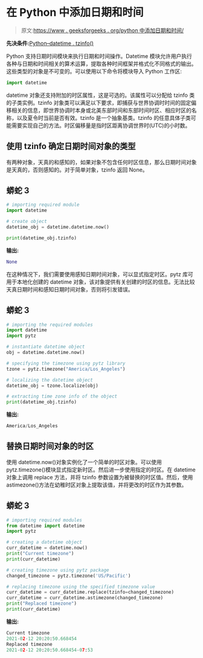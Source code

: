 # 在 Python 中添加日期和时间

> 原文:[https://www . geeksforgeeks . org/python 中添加日期和时间/](https://www.geeksforgeeks.org/adding-dates-and-times-in-python/)

**先决条件:**[Python–datetime . tzinfo()](https://www.geeksforgeeks.org/python-datetime-tzinfo/)

Python 支持日期时间模块来执行日期和时间操作。Datetime 模块允许用户执行各种与日期和时间相关的算术运算，提取各种时间框架并格式化不同格式的输出。这些类型的对象是不可变的。可以使用以下命令将模块导入 Python 工作区:

```py
import datetime
```

datetime 对象还支持附加的时区属性，这是可选的。该属性可以分配给 tzinfo 类的子类实例。tzinfo 对象类可以满足以下要求，即捕获与世界协调时时间的固定偏移相关的信息，即世界协调时本身或北美东部时间和东部时间时区、相应时区的名称，以及夏令时当前是否有效。tzinfo 是一个抽象基类。tzinfo 的任意具体子类可能需要实现自己的方法。时区偏移量是指时区距离协调世界时(UTC)的小时数。

## **使用 tzinfo** 确定日期时间对象的类型

有两种对象，天真的和感知的，如果对象不包含任何时区信息，那么日期时间对象是天真的，否则感知的。对于简单对象，tzinfo 返回 None。

## 蟒蛇 3

```py
# importing required module
import datetime

# create object
datetime_obj = datetime.datetime.now()

print(datetime_obj.tzinfo)
```

**输出:**

```py
None
```

在这种情况下，我们需要使用感知日期时间对象，可以显式指定时区。pytz 库可用于本地化创建的 datetime 对象，该对象提供有关创建的时区的信息。无法比较天真日期时间和感知日期时间对象，否则将引发错误。

## 蟒蛇 3

```py
# importing the required modules
import datetime
import pytz

# instantiate datetime object
obj = datetime.datetime.now()

# specifying the timezone using pytz library
tzone = pytz.timezone("America/Los_Angeles")

# localizing the datetime object
datetime_obj = tzone.localize(obj)

# extracting time zone info of the object
print(datetime_obj.tzinfo)
```

**输出:**

```py
America/Los_Angeles
```

## **替换日期时间对象的时区**

使用 datetime.now()对象实例化了一个简单的时区对象。可以使用 pytz.timezone()模块显式指定新时区。然后进一步使用指定的时区。在 datetime 对象上调用 replace 方法，并将 tzinfo 参数设置为被替换的时区值。然后，使用 astimezone()方法在幼稚时区对象上提取该值，并将更改的时区作为其参数。

## 蟒蛇 3

```py
# importing required modules
from datetime import datetime
import pytz

# creating a datetime object
curr_datetime = datetime.now()
print("Current timezone")
print(curr_datetime)

# creating timezone using pytz package
changed_timezone = pytz.timezone('US/Pacific')

# replacing timezone using the specified timezone value
curr_datetime = curr_datetime.replace(tzinfo=changed_timezone)
curr_datetime = curr_datetime.astimezone(changed_timezone)
print("Replaced timezone")
print(curr_datetime)
```

**输出:**

```py
Current timezone
2021-02-12 20:20:50.668454
Replaced timezone
2021-02-12 20:20:50.668454-07:53
```